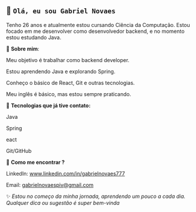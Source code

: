 ## 👋 **`Olá, eu sou Gabriel Novaes`**

Tenho 26 anos e atualmente estou cursando Ciência da Computação.
Estou focado em me desenvolver como desenvolvedor backend, e no momento estou estudando Java.

👋 **Sobre mim**:

Meu objetivo é trabalhar como backend developer.

Estou aprendendo Java e explorando Spring.

Conheço o básico de React, Git e outras tecnologias.

Meu inglês é básico, mas estou sempre praticando.

👋 **Tecnologias que já tive contato:**

Java 

Spring 

eact 

Git/GitHub 

👋 **Como me encontrar ?**

LinkedIn: www.linkedin.com/in/gabrielnovaes777

Email: gabrielnovaespiv@gmail.com

✨ *Estou no começo da minha jornada, aprendendo um pouco a cada dia.
Qualquer dica ou sugestão é super bem-vinda*
